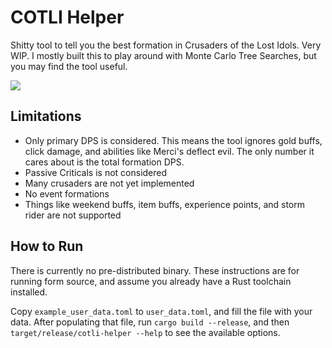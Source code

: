 COTLI Helper
==

Shitty tool to tell you the best formation in Crusaders of the Lost Idols. Very
WIP. I mostly built this to play around with Monte Carlo Tree Searches, but you
may find the tool useful.

![](http://i.imgur.com/MEU72CF.gif)

Limitations
--

- Only primary DPS is considered. This means the tool ignores gold buffs, click
  damage, and abilities like Merci's deflect evil. The only number it cares
  about is the total formation DPS.
- Passive Criticals is not considered
- Many crusaders are not yet implemented
- No event formations
- Things like weekend buffs, item buffs, experience points, and storm rider are
  not supported

How to Run
--

There is currently no pre-distributed binary. These instructions are for running
form source, and assume you already have a Rust toolchain installed.

Copy `example_user_data.toml` to `user_data.toml`, and fill the file with your
data. After populating that file, run `cargo build --release`, and then
`target/release/cotli-helper --help` to see the available options.

